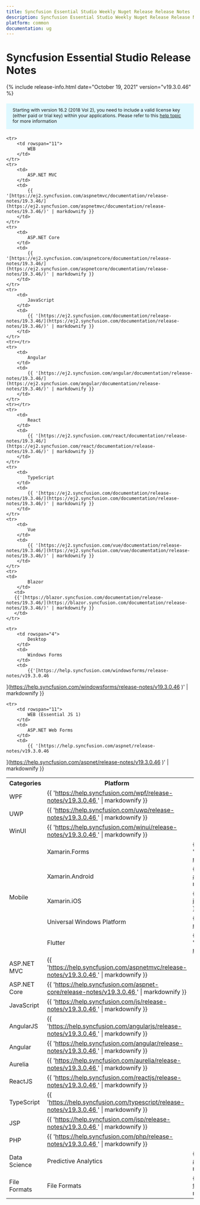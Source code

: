 ```yaml
---
title: Syncfusion Essential Studio Weekly Nuget Release Release Notes  
description: Syncfusion Essential Studio Weekly Nuget Release Release Notes  
platform: common
documentation: ug
---
```


# Syncfusion Essential Studio  Release Notes  

{% include release-info.html date="October 19, 2021"   version="v19.3.0.46" %} 

<style>
#license {
    font-size: .88em!important;
margin-top: 1.5em;     margin-bottom: 1.5em;
    background-color: #def8ff;
    padding: 10px 17px 14px;
}
</style>

<div id="license">
Starting with version 16.2 (2018 Vol 2), you need to include a valid license key (either paid or trial key) within your applications. 
Please refer to this <a href="/common/essential-studio/licensing/license-key">help topic</a> for more information 
</div>


<table>
    <tr>
        <th>Categories</th>
        <th>Platform</th>
        <th>Release Notes</th>
    </tr>
	
    <tr>
        <td rowspan="11">
            WEB 
        </td>
    </tr>
    <tr>
        <td>
            ASP.NET MVC
        </td>
        <td>
            {{ '[https://ej2.syncfusion.com/aspnetmvc/documentation/release-notes/19.3.46/](https://ej2.syncfusion.com/aspnetmvc/documentation/release-notes/19.3.46/)' | markdownify }}
        </td>
    </tr>
    <tr>
        <td>
            ASP.NET Core
        </td>
        <td>
            {{ '[https://ej2.syncfusion.com/aspnetcore/documentation/release-notes/19.3.46/](https://ej2.syncfusion.com/aspnetcore/documentation/release-notes/19.3.46/)' | markdownify }}
        </td>
    </tr>
    <tr>
        <td>
            JavaScript
        </td>
        <td>
            {{ '[https://ej2.syncfusion.com/documentation/release-notes/19.3.46/](https://ej2.syncfusion.com/documentation/release-notes/19.3.46/)' | markdownify }}
        </td>
    </tr>
    <tr></tr>
    <tr>
        <td>
            Angular
        </td>
        <td>
            {{ '[https://ej2.syncfusion.com/angular/documentation/release-notes/19.3.46/](https://ej2.syncfusion.com/angular/documentation/release-notes/19.3.46/)' | markdownify }}
        </td>
    </tr>
    <tr></tr>
    <tr>
        <td>
            React
        </td>
        <td>
            {{ '[https://ej2.syncfusion.com/react/documentation/release-notes/19.3.46/](https://ej2.syncfusion.com/react/documentation/release-notes/19.3.46/)' | markdownify }}
        </td>
    </tr>
    <tr>
        <td>
            TypeScript
        </td>
        <td>
            {{ '[https://ej2.syncfusion.com/documentation/release-notes/19.3.46/](https://ej2.syncfusion.com/documentation/release-notes/19.3.46/)' | markdownify }}
        </td>
    </tr>
    <tr>
        <td>
            Vue
        </td>
        <td>
            {{ '[https://ej2.syncfusion.com/vue/documentation/release-notes/19.3.46/](https://ej2.syncfusion.com/vue/documentation/release-notes/19.3.46/)' | markdownify }}
        </td>
    </tr>
    <tr>
	<td>
            Blazor
        </td>
       <td>
	   {{'[https://blazor.syncfusion.com/documentation/release-notes/19.3.46/](https://blazor.syncfusion.com/documentation/release-notes/19.3.46/)' | markdownify }}
       </td>
	</tr>
	
    <tr>
        <td rowspan="4">
            Desktop
        </td>
        <td>
            Windows Forms
        </td>
        <td>
            {{'[https://help.syncfusion.com/windowsforms/release-notes/v19.3.0.46
](https://help.syncfusion.com/windowsforms/release-notes/v19.3.0.46
)' | markdownify }}
        </td>
    </tr>
    <tr>
        <td>
            WPF
        </td>
        <td>
            {{ '[https://help.syncfusion.com/wpf/release-notes/v19.3.0.46
](https://help.syncfusion.com/wpf/release-notes/v19.3.0.46
)' | markdownify }}
        </td>
    </tr>
    <tr>
        <td>
            UWP
        </td>
        <td>
            {{ '[https://help.syncfusion.com/uwp/release-notes/v19.3.0.46
](https://help.syncfusion.com/uwp/release-notes/v19.3.0.46
)' | markdownify }}
        </td>
    </tr>
	    <tr>
        <td>
            WinUI
        </td>
        <td>
            {{ '[https://help.syncfusion.com/winui/release-notes/v19.3.0.46
](https://help.syncfusion.com/winui/release-notes/v19.3.0.46
)' | markdownify }}
        </td>
    </tr>
    <tr>
        <td rowspan="5">
            Mobile
        </td>
        <td>
            Xamarin.Forms
        </td>
        <td>
            {{ '[https://help.syncfusion.com/xamarin/release-notes/v19.3.0.46
](https://help.syncfusion.com/xamarin/release-notes/v19.3.0.46
)' | markdownify }}
        </td>
    </tr>
    <tr>
        <td>
            Xamarin.Android
        </td>
        <td>
            {{ '[https://help.syncfusion.com/xamarin-android/release-notes/v19.3.0.46
](https://help.syncfusion.com/xamarin-android/release-notes/v19.3.0.46
)' | markdownify }}
        </td>
    </tr>
    <tr>
        <td>
            Xamarin.iOS
        </td>
        <td>
            {{ '[https://help.syncfusion.com/xamarin-ios/release-notes/v19.3.0.46
](https://help.syncfusion.com/xamarin-ios/release-notes/v19.3.0.46
)' | markdownify }}
        </td>
    </tr>
    <tr>
        <td>
            Universal Windows Platform
        </td>
        <td>
            {{ '[https://help.syncfusion.com/uwp/release-notes/v19.3.0.46
](https://help.syncfusion.com/uwp/release-notes/v19.3.0.46
)' | markdownify }}
        </td>
    </tr>
    <tr>
        <td>
            Flutter
        </td>
        <td>
            {{ '[https://help.syncfusion.com/flutter/release-notes/v19.3.0.46
](https://help.syncfusion.com/flutter/release-notes/v19.3.0.46
)' | markdownify }}
        </td>
    </tr>



    <tr>
        <td rowspan="11">
            WEB (Essential JS 1)
        </td>
        <td>
            ASP.NET Web Forms
        </td>
        <td>
            {{ '[https://help.syncfusion.com/aspnet/release-notes/v19.3.0.46
](https://help.syncfusion.com/aspnet/release-notes/v19.3.0.46
)' | markdownify }}
        </td>
    </tr>
    <tr>
        <td>
            ASP.NET MVC
        </td>
        <td>
            {{ '[https://help.syncfusion.com/aspnetmvc/release-notes/v19.3.0.46
](https://help.syncfusion.com/aspnetmvc/release-notes/v19.3.0.46
)' | markdownify }}
        </td>
    </tr>
    <tr>
        <td>
            ASP.NET Core
        </td>
        <td>
            {{ '[https://help.syncfusion.com/aspnet-core/release-notes/v19.3.0.46
](https://help.syncfusion.com/aspnet-core/release-notes/v19.3.0.46
)' | markdownify }}
        </td>
    </tr>
    <tr>
        <td>
            JavaScript
        </td>
        <td>
            {{ '[https://help.syncfusion.com/js/release-notes/v19.3.0.46
](https://help.syncfusion.com/js/release-notes/v19.3.0.46
)' | markdownify }}
        </td>
    </tr>
    <tr>
        <td>
            AngularJS
        </td>
        <td>
            {{ '[https://help.syncfusion.com/angularjs/release-notes/v19.3.0.46
](https://help.syncfusion.com/angularjs/release-notes/v19.3.0.46
)' | markdownify }}
        </td>
    </tr>
    <tr>
        <td>
            Angular
        </td>
        <td>
            {{ '[https://help.syncfusion.com/angular/release-notes/v19.3.0.46
](https://help.syncfusion.com/angular/release-notes/v19.3.0.46
)' | markdownify }}
        </td>
    </tr>
    <tr>
        <td>
            Aurelia
        </td>
        <td>
            {{ '[https://help.syncfusion.com/aurelia/release-notes/v19.3.0.46
](https://help.syncfusion.com/aurelia/release-notes/v19.3.0.46
)' | markdownify }}
        </td>
    </tr>
    <tr>
        <td>
            ReactJS
        </td>
        <td>
            {{ '[https://help.syncfusion.com/reactjs/release-notes/v19.3.0.46
](https://help.syncfusion.com/reactjs/release-notes/v19.3.0.46
)' | markdownify }}
        </td>
    </tr>
    <tr>
        <td>
            TypeScript
        </td>
        <td>
            {{ '[https://help.syncfusion.com/typescript/release-notes/v19.3.0.46
](https://help.syncfusion.com/typescript/release-notes/v19.3.0.46
)' | markdownify }}
        </td>
    </tr>
    <tr>
        <td>
            JSP
        </td>
        <td>
            {{ '[https://help.syncfusion.com/jsp/release-notes/v19.3.0.46
](https://help.syncfusion.com/jsp/release-notes/v19.3.0.46
)' | markdownify }}
        </td>
    </tr>
    <tr>
        <td>
            PHP
        </td>
        <td>
            {{ '[https://help.syncfusion.com/php/release-notes/v19.3.0.46
](https://help.syncfusion.com/php/release-notes/v19.3.0.46
)' | markdownify }}
        </td>
    </tr>
    <tr>
        <td>
            Data Science
        </td>
        <td>
            Predictive Analytics
        </td>
        <td>
            {{ '[https://help.syncfusion.com/predictive-analytics/release-notes/v19.3.0.46
](https://help.syncfusion.com/predictive-analytics/release-notes/v19.3.0.46
)' | markdownify }}
        </td>
    </tr>
    <tr>
        <td>
            File Formats
        </td>
        <td>
            File Formats
        </td>
        <td>
            {{ '[https://help.syncfusion.com/file-formats/release-notes/v19.3.0.46
](https://help.syncfusion.com/file-formats/release-notes/v19.3.0.46
)' | markdownify }}
        </td>
    </tr>
</table>
